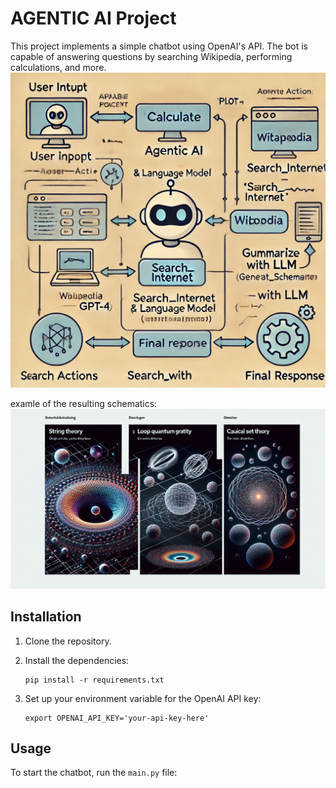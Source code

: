 # AGENTIC AI Project

This project implements a simple chatbot using OpenAI's API. The bot is capable of answering questions by searching Wikipedia, performing calculations, and more.
![Flowchart of Chatbot Workflow](./images/AGENT.webp)

examle of the resulting schematics:
![result](./result_image/schematic_image.png)

## Installation

1. Clone the repository.
2. Install the dependencies:

    ```
    pip install -r requirements.txt
    ```

3. Set up your environment variable for the OpenAI API key:

    ```
    export OPENAI_API_KEY='your-api-key-here'
    ```

## Usage

To start the chatbot, run the `main.py` file:


